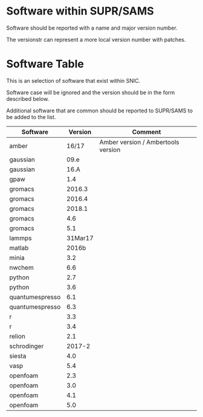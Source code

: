 
# Software within SUPR/SAMS

Software should be reported with a name and major version number.

The versionstr can represent a more local version number with patches.

# Software Table

This is an selection of software that exist within SNIC.

Software case will be ignored and the version should be in the form described below.

Additional software that are common should be reported to SUPR/SAMS to be added to the list.

| Software        | Version   | Comment |
| --------------- | --------- | ------- |
| amber           | 16/17     | Amber version / Ambertools version |
| gaussian        | 09.e      |         |
| gaussian        | 16.A      |         |
| gpaw            | 1.4       |         |
| gromacs         | 2016.3    |         |
| gromacs         | 2016.4    |         |
| gromacs         | 2018.1    |         |
| gromacs         | 4.6       |         |
| gromacs         | 5.1       |         |
| lammps          | 31Mar17   |         |
| matlab          | 2016b     |         |
| minia           | 3.2       |         |
| nwchem          | 6.6       |         |
| python          | 2.7       |         |
| python          | 3.6       |         |
| quantumespresso | 6.1       |         |
| quantumespresso | 6.3       |         |
| r               | 3.3       |         |
| r               | 3.4       |         |
| relion          | 2.1       |         |
| schrodinger     | 2017-2    |         |
| siesta          | 4.0       |         |
| vasp            | 5.4       |         |
| openfoam        | 2.3       |         |
| openfoam        | 3.0       |         |
| openfoam        | 4.1       |         |
| openfoam        | 5.0       |         |

